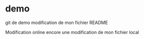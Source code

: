 # demo
git de demo
modification de mon fichier README

Modification online
encore une modification de mon fichier local
